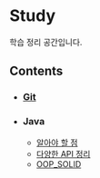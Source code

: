 # Study
학습 정리 공간입니다.

## Contents

- ### [Git](https://github.com/Heepie/Study/tree/master/Git)
- ### Java
  - [알아야 할 점](https://github.com/Heepie/Study/tree/master/Java/알아야%20할%20점)
  - [다양한 API 정리](https://github.com/Heepie/Study/tree/master/Java/다양한%20API%20정리)
  - [OOP_SOLID](https://github.com/Heepie/Study/tree/master/Java/OOP_SOLID)
